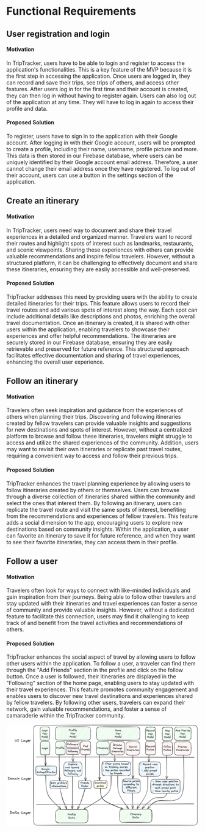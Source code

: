 # Functional Requirements

## User registration and login

#### Motivation

In TripTracker, users have to be able to login and register to access the application's 
functionalities. This is a key feature of the MVP because it is the first step in accessing the 
application. Once users are logged in, they can record and save their trips, see trips of others, 
and access other features. After users log in for the first time and their account is created, 
they can then log in without having to register again. Users can also log out of the application at 
any time. They will have to log in again to access their profile and data.


#### Proposed Solution

To register, users have to sign in to the application with their Google account. After logging in
with their Google account, users will be prompted to create a profile, including their name, 
username, profile picture and more. This data is then stored in our Firebase database, where users 
can be uniquely identified by their Google account email address. Therefore, a user cannot change 
their email address once they have registered. To log out of their account, users can use a button 
in the settings section of the application.

## Create an itinerary

#### Motivation

In TripTracker, users need way to document and share their travel experiences in a detailed and 
organized manner. Travelers want to record their routes and highlight spots of interest such as 
landmarks, restaurants, and scenic viewpoints. Sharing these experiences with others can provide 
valuable recommendations and inspire fellow travelers. However, without a structured platform, it 
can be challenging to effectively document and share these itineraries, ensuring they are easily 
accessible and well-preserved.

#### Proposed Solution

TripTracker addresses this need by providing users with the ability to create detailed itineraries 
for their trips. This feature allows users to record their travel routes and add various spots of 
interest along the way. Each spot can include additional details like descriptions and photos, 
enriching the overall travel documentation. Once an itinerary is created, it is shared with other 
users within the application, enabling travelers to showcase their experiences and offer helpful 
recommendations. The itineraries are securely stored in our Firebase database, ensuring they are 
easily retrievable and preserved for future reference. This structured approach facilitates 
effective documentation and sharing of travel experiences, enhancing the overall user experience.

## Follow an itinerary

#### Motivation

Travelers often seek inspiration and guidance from the experiences of others when planning their 
trips. Discovering and following itineraries created by fellow travelers can provide valuable 
insights and suggestions for new destinations and spots of interest. However, without a centralized 
platform to browse and follow these itineraries, travelers might struggle to access and utilize the 
shared experiences of the community. Addition, users may want to revisit their own itineraries or 
replicate past travel routes, requiring a convenient way to access and follow their previous trips.

#### Proposed Solution

TripTracker enhances the travel planning experience by allowing users to follow itineraries created 
by others or themselves. Users can browse through a diverse collection of itineraries shared 
within the community and select the ones that interest them. By following an itinerary, users can 
replicate the travel route and visit the same spots of interest, benefiting from the recommendations 
and experiences of fellow travelers. This feature adds a social dimension to the app, encouraging
users to explore new destinations based on community insights. Within the application, a user can 
favorite an itinerary to save it for future reference, and when they want to see their favorite 
itineraries, they can access them in their profile.

## Follow a user

#### Motivation

Travelers often look for ways to connect with like-minded individuals and gain inspiration from 
their journeys. Being able to follow other travelers and stay updated with their itineraries and
travel experiences can foster a sense of community and provide valuable insights. However, without a
dedicated feature to facilitate this connection, users may find it challenging to keep track of and 
benefit from the travel activities and recommendations of others.

#### Proposed Solution

TripTracker enhances the social aspect of travel by allowing users to follow other users within the
application. To follow a user, a traveler can find them through the "Add Friends" section in the
profile and click on the follow button. Once a user is followed, their itineraries are displayed in 
the "Following" section of the home page, enabling users to stay updated with their travel 
experiences. This feature promotes community engagement and enables users to discover new travel 
destinations and experiences shared by fellow travelers. By following other users, travelers can 
expand their network, gain valuable recommendations, and foster a sense of camaraderie within the 
TripTracker community.

![Architecture Diagram](./architecture_diagram.png)

